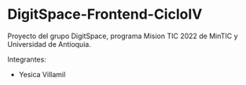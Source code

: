 # DigitSpace-Frontend-CicloIV

Proyecto del grupo DigitSpace, programa Mision TIC 2022 de MinTIC y Universidad de Antioquia.

Integrantes:

- Yesica Villamil

